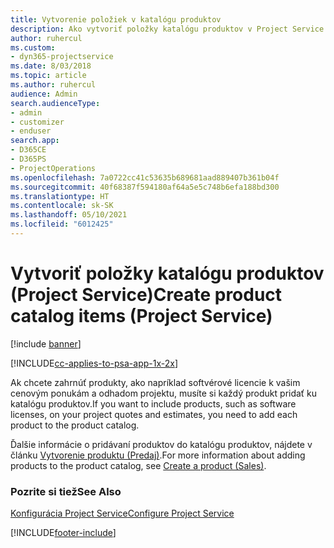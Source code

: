 ```yaml
---
title: Vytvorenie položiek v katalógu produktov
description: Ako vytvoriť položky katalógu produktov v Project Service
author: ruhercul
ms.custom:
- dyn365-projectservice
ms.date: 8/03/2018
ms.topic: article
ms.author: ruhercul
audience: Admin
search.audienceType:
- admin
- customizer
- enduser
search.app:
- D365CE
- D365PS
- ProjectOperations
ms.openlocfilehash: 7a0722cc41c53635b689681aad889407b361b04f
ms.sourcegitcommit: 40f68387f594180af64a5e5c748b6efa188bd300
ms.translationtype: HT
ms.contentlocale: sk-SK
ms.lasthandoff: 05/10/2021
ms.locfileid: "6012425"
---
```

# <a name="create-product-catalog-items-project-service"></a><span data-ttu-id="f6eed-103">Vytvoriť položky katalógu produktov (Project Service)</span><span class="sxs-lookup"><span data-stu-id="f6eed-103">Create product catalog items (Project Service)</span></span>

[!include [banner](../includes/psa-now-project-operations.md)]

[!INCLUDE[cc-applies-to-psa-app-1x-2x](../includes/cc-applies-to-psa-app-1x-2x.md)]

<span data-ttu-id="f6eed-104">Ak chcete zahrnúť produkty, ako napríklad softvérové licencie k vašim cenovým ponukám a odhadom projektu, musíte si každý produkt pridať ku katalógu produktov.</span><span class="sxs-lookup"><span data-stu-id="f6eed-104">If you want to include products, such as software licenses, on your project quotes and estimates, you need to add each product to the product catalog.</span></span>  
  
 <span data-ttu-id="f6eed-105">Ďalšie informácie o pridávaní produktov do katalógu produktov, nájdete v článku [Vytvorenie produktu (Predaj)](/dynamics365/sales-enterprise/create-product-sales).</span><span class="sxs-lookup"><span data-stu-id="f6eed-105">For more information about adding products to the product catalog, see [Create a product (Sales)](/dynamics365/sales-enterprise/create-product-sales).</span></span>  
  
### <a name="see-also"></a><span data-ttu-id="f6eed-106">Pozrite si tiež</span><span class="sxs-lookup"><span data-stu-id="f6eed-106">See Also</span></span>  
 [<span data-ttu-id="f6eed-107">Konfigurácia Project Service</span><span class="sxs-lookup"><span data-stu-id="f6eed-107">Configure Project Service</span></span>](../psa/configure.md)


[!INCLUDE[footer-include](../includes/footer-banner.md)]